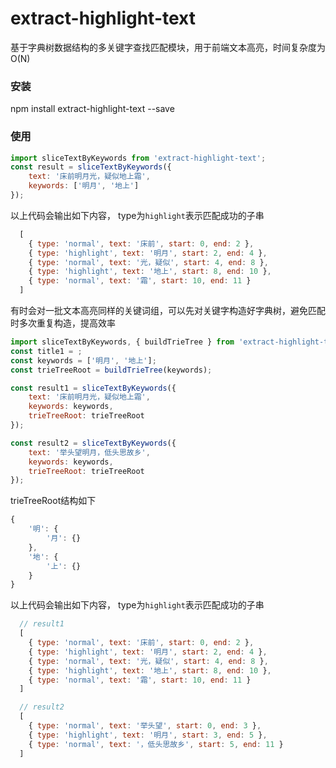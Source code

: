 # extract-highlight-text
基于字典树数据结构的多关键字查找匹配模块，用于前端文本高亮，时间复杂度为O(N)

### 安装
npm install extract-highlight-text --save

### 使用
```js
import sliceTextByKeywords from 'extract-highlight-text';
const result = sliceTextByKeywords({
    text: '床前明月光，疑似地上霜',
    keywords: ['明月', '地上']
});
```

以上代码会输出如下内容， type为`highlight`表示匹配成功的子串
```js
  [
    { type: 'normal', text: '床前', start: 0, end: 2 },
    { type: 'highlight', text: '明月', start: 2, end: 4 },
    { type: 'normal', text: '光，疑似', start: 4, end: 8 },
    { type: 'highlight', text: '地上', start: 8, end: 10 },
    { type: 'normal', text: '霜', start: 10, end: 11 }
  ]
```

有时会对一批文本高亮同样的关键词组，可以先对关键字构造好字典树，避免匹配时多次重复构造，提高效率

```js
import sliceTextByKeywords, { buildTrieTree } from 'extract-highlight-text';
const title1 = ;
const keywords = ['明月', '地上'];
const trieTreeRoot = buildTrieTree(keywords);

const result1 = sliceTextByKeywords({
    text: '床前明月光，疑似地上霜',
    keywords: keywords,
    trieTreeRoot: trieTreeRoot
});

const result2 = sliceTextByKeywords({
    text: '举头望明月，低头思故乡',
    keywords: keywords,
    trieTreeRoot: trieTreeRoot
});
```

trieTreeRoot结构如下
```js
{
    '明': {
        '月': {}
    },
    '地': {
        '上': {}
    }
}
```

以上代码会输出如下内容， type为`highlight`表示匹配成功的子串
```js
  // result1
  [
    { type: 'normal', text: '床前', start: 0, end: 2 },
    { type: 'highlight', text: '明月', start: 2, end: 4 },
    { type: 'normal', text: '光，疑似', start: 4, end: 8 },
    { type: 'highlight', text: '地上', start: 8, end: 10 },
    { type: 'normal', text: '霜', start: 10, end: 11 }
  ]

  // result2
  [
    { type: 'normal', text: '举头望', start: 0, end: 3 },
    { type: 'highlight', text: '明月', start: 3, end: 5 },
    { type: 'normal', text: '，低头思故乡', start: 5, end: 11 }
  ]
```
